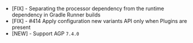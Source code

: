 - [FIX] - Separating the processor dependency from the runtime dependency in Gradle Runner builds
- [FIX] - #414 Apply configuration new variants API only when Plugins are present
- [NEW] - Support AGP `7.4.0`

